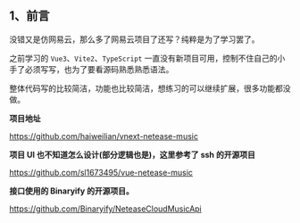 ## 1、前言

没错又是仿网易云，那么多了网易云项目了还写？纯粹是为了学习罢了。

之前学习的 `Vue3`、`Vite2`、`TypeScript` 一直没有新项目可用，控制不住自己的小手了必须写写，也为了要看源码熟悉熟悉语法。

整体代码写的比较简洁，功能也比较简洁，想练习的可以继续扩展，很多功能都没做。

**项目地址**

<https://github.com/haiweilian/vnext-netease-music>

**项目 UI 也不知道怎么设计(部分逻辑也是)，这里参考了 ssh 的开源项目**

<https://github.com/sl1673495/vue-netease-music>

**接口使用的 Binaryify 的开源项目。**

<https://github.com/Binaryify/NeteaseCloudMusicApi>
